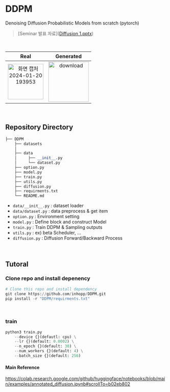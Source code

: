 # DDPM
Denoising Diffusion Probabilistic Models from scratch (pytorch)

> [Seminar 발표 자료]([Diffusion 1.pptx](https://github.com/inhopp/inhopp/files/13997580/Diffusion.1.pptx))


<br>

| Real | Generated |
|:-:|:-:|
| <img width="111" alt="화면 캡처 2024-01-20 193953" src="https://github.com/inhopp/inhopp/assets/96368476/2019be3d-0abe-4b80-8e85-c59652e4e70e"> | <img width="126" alt="download" src="https://github.com/inhopp/inhopp/assets/96368476/c2c281e6-b7e5-4b51-bd39-e7e5c7594632"> |


<br>


## Repository Directory 

``` python 
├── DDPM
    ├── datasets
    │    
    ├── data
    │     ├── __init__.py
    │     └── dataset.py
    ├── option.py
    ├── model.py
    ├── train.py
    ├── utils.py
    ├── diffusion.py
    ├── requirments.txt
    └── README.md
```

- `data/__init__.py` : dataset loader
- `data/dataset.py` : data preprocess & get item
- `option.py` : Environment setting
- `model.py` : Define block and construct Model
- `train.py` : Train DDPM & Sampling outputs
- `utils.py` : ex) beta Scheduler, ...
- `diffusion.py` : Diffusion Forward/Backward Process

<br>


## Tutoral

### Clone repo and install depenency

``` python
# Clone this repo and install dependency
git clone https://github.com/inhopp/DDPM.git
pip install -r "DDPM/requirments.txt"
```

<br>


### train
``` python
python3 train.py
    --device {}(defautl: cpu) \
    --lr {}(default: 0.0002) \
    --n_epoch {}(default: 30) \
    --num_workers {}(default: 4) \
    --batch_size {}(default: 256)
```



#### Main Reference
https://colab.research.google.com/github/huggingface/notebooks/blob/main/examples/annotated_diffusion.ipynb#scrollTo=b02eb802
